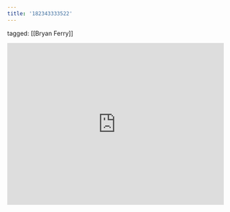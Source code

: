```yaml
---
title: '182343333522'
---
```

tagged: [[Bryan Ferry]]
<iframe allow="accelerometer; autoplay; clipboard-write; encrypted-media; gyroscope; picture-in-picture" allowfullscreen="" frameborder="0" height="375" id="youtube_iframe" src="https://www.youtube.com/embed/ESJxRt9I-Ag?feature=oembed&amp;enablejsapi=1&amp;origin=https://safe.txmblr.com&amp;wmode=opaque" width="500"></iframe>